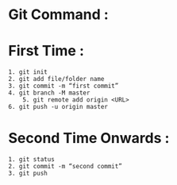 

# Git Command :

# First Time :
	1. git init 
	2. git add file/folder name
	3. git commit -m “first commit”
	4. git branch -M master
        5. git remote add origin <URL>
	6. git push -u origin master
# Second Time Onwards :
	1. git status 
	2. git commit -m “second commit”
	3. git push
